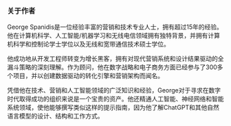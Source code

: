 ### 关于作者

George Spanidis是一位经验丰富的营销和技术专业人士，拥有超过15年的经验。他在计算机科学、人工智能/机器学习和无线电信领域拥有独特背景，并拥有计算机科学和控制论学士学位以及无线和宽带通信技术硕士学位。

他成功地从开发工程师转变为增长黑客，拥有对现代营销系统和设计结果驱动的全漏斗策略的深刻理解。作为顾问，他在数字战略和电子商务方面已经参与了300多个项目，并以创建数据驱动的转化引擎和营销架构而闻名。

凭借他在技术、营销和人工智能领域的广泛知识和经验，George对于寻求在数字时代取得成功的组织来说是一个宝贵的资产。他还精通人工智能、神经网络和智能系统领域，使他能够撰写类似这样的提示指南，因为他了解ChatGPT和其他自然语言模型的设计、结构和工作方式。
